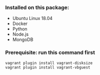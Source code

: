 ### Installed on this package:

- Ubuntu Linux 18.04
- Docker
- Python
- Node.js
- MongoDB

### Prerequisite: run this command first

    vagrant plugin install vagrant-disksize
    vagrant plugin install vagrant-vbguest
